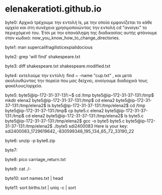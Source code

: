 # elenakeratioti.github.io
byte0: Αρχικά τρέχουμε την εντολή ls, με την οποία εμφανίζεται το κάθε αρχείο και στη συνέχεια χρησιμοποιώντας την εντολή cd "ανοίγει" το περιεχόμενό του. Έτσι με την επανάληψη της διαδικασίας αυτής φτάνουμε στον κωδικό: now_you_know_how_to_change_directories.

byte1: man supercalifragilisticexpialidocious

byte2: grep 'will find' shakespeare.txt

byte3: diff shakespeare.txt shakespeare.modified.txt

byte4: εκτελούμε την εντολή: find ~ -name "cup.txt" , και μετά ακολουθώντας την πορεία που μας δείχνει, ανοίγουμε διαδοχικά τους φακέλους/αρχεία.

byte5: byte5@ip-172-31-37-131:~$ cd /tmp byte5@ip-172-31-37-131:/tmp$ mkdir elena2 byte5@ip-172-31-37-131:/tmp$ cd elena2 byte5@ip-172-31-37-131:/tmp/elena2$ ls byte5@ip-172-31-37-131:/tmp/elena2$ cd /tmp byte5@ip-172-31-37-131:/tmp$ cp byte5.c elena2 byte5@ip-172-31-37-131:/tmp$ cd elena2 byte5@ip-172-31-37-131:/tmp/elena2$ ls byte5.c byte5@ip-172-31-37-131:/tmp/elena2$ gcc -o byte5 byte5.c byte5@ip-172-31-37-131:/tmp/elena2$ ./byte5 sdi2400083 Here is your key: sdi2400083_1729619642_-830599346_195_134_65_72_33190_22

byte6: unzip -p byte6.zip

byte7:

byte8: pico carriage_return.txt

byte9: cat ./-

byte10: sort names.txt | head

byte11: sort births.txt | uniq -c | sort





